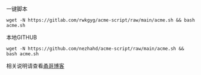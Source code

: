 一键脚本
```
wget -N https://gitlab.com/rwkgyg/acme-script/raw/main/acme.sh && bash acme.sh
```
本地GITHUB
```
wget -N https://github.com/nezhahd/acme-script/raw/main/acme.sh && bash acme.sh
```


相关说明请查看[甬哥博客](https://ygkkk.blogspot.com/2022/03/githubacmeshipstandalonedns.html)



